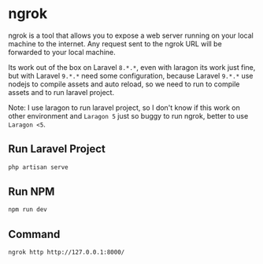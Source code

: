 # ngrok

ngrok is a tool that allows you to expose a web server running on your local machine to the internet. Any request sent to the ngrok URL will be forwarded to your local machine.

Its work out of the box on Laravel `8.*.*`, even with laragon its work just fine, but with Laravel `9.*.*` need some configuration, because Laravel `9.*.*` use nodejs to compile assets and auto reload, so we need to run to compile assets and to run laravel project.

Note: I use laragon to run laravel project, so I don't know if this work on other environment and `Laragon 5` just so buggy to run ngrok, better to use `Laragon <5`.

## Run Laravel Project

```bash
php artisan serve
```

## Run NPM
    
```bash
npm run dev
```

## Command
```bash
ngrok http http://127.0.0.1:8000/
```